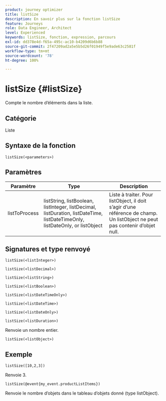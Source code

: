 ```yaml
---
product: journey optimizer
title: listSize
description: En savoir plus sur la fonction listSize
feature: Journeys
role: Data Engineer, Architect
level: Experienced
keywords: listSize, fonction, expression, parcours
exl-id: dd378e4d-f65a-495c-ac10-b4209d6b6b88
source-git-commit: 2f47209ad2a5e5b5d26f01949f5e9ade63c2581f
workflow-type: tm+mt
source-wordcount: '78'
ht-degree: 100%

---
```


# listSize {#listSize}

Compte le nombre d’éléments dans la liste.

## Catégorie

Liste

## Syntaxe de la fonction

`listSize(<parameters>)`

## Paramètres

| Paramètre | Type | Description |
|-----------|------------------|------------------|
| listToProcess | listString, listBoolean, listInteger, listDecimal, listDuration, listDateTime, listDateTimeOnly, listDateOnly, or listObject | Liste à traiter. Pour listObject, il doit s’agir d’une référence de champ. Un listObject ne peut pas contenir d’objet null. |

## Signatures et type renvoyé

`listSize(<listInteger>)`

`listSize(<listDecimal>)`

`listSize(<listString>)`

`listSize(<listBoolean>)`

`listSize(<listDateTimeOnly>)`

`listSize(<listDateTime>)`

`listSize(<listDateOnly>)`

`listSize(<listDuration>)`

Renvoie un nombre entier.

`listSize(<listObject>)`

## Exemple

`listSize([10,2,3])`

Renvoie 3.

`listSize(@event{my_event.productListItems})`

Renvoie le nombre d’objets dans le tableau d’objets donné (type listObject).
